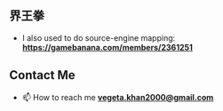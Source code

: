 ## 界王拳


- I also used to do source-engine mapping: **https://gamebanana.com/members/2361251**
## Contact Me
- 📫 How to reach me **vegeta.khan2000@gmail.com**
